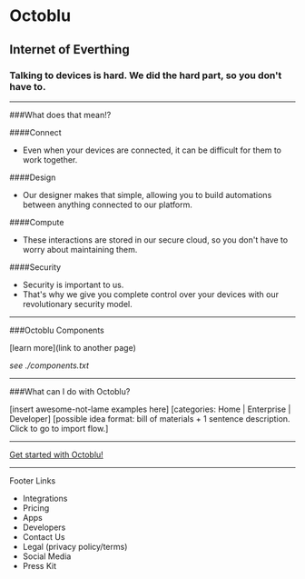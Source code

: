 # Octoblu
## Internet of Everthing
### Talking to devices is hard. We did the hard part, so you don't have to.

---

###What does that mean!?

####Connect
  - Even when your devices are connected, it can be difficult for them to work together.

####Design
  - Our designer makes that simple, allowing you to build automations between anything connected to our platform.

####Compute
  - These interactions are stored in our secure cloud, so you don't have to worry about maintaining them.

####Security
  - Security is important to us.
  - That's why we give you complete control over your devices with our revolutionary security model.

---

###Octoblu Components

  [learn more](link to another page)

  *see ./components.txt*

---

###What can I do with Octoblu?

[insert awesome-not-lame examples here]
[categories: Home | Enterprise | Developer]
[possible idea format: bill of materials + 1 sentence description. Click to go to import flow.]

---

[Get started with Octoblu!](login.octoblu.com)

---

Footer Links
  - Integrations
  - Pricing
  - Apps
  - Developers
  - Contact Us
  - Legal (privacy policy/terms)
  - Social Media
  - Press Kit
